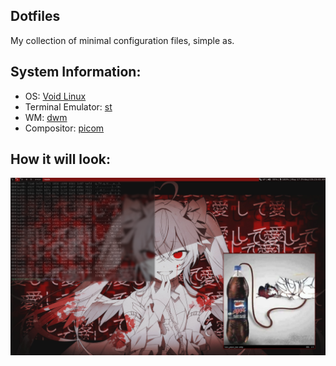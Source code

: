 ## Dotfiles
My collection of minimal configuration files, simple as.
## System Information:
* OS: [Void Linux](https://voidlinux.org/)
* Terminal Emulator: [st](https://st.suckless.org/)
* WM: [dwm](https://dwm.suckless.org/)
* Compositor: [picom](https://github.com/yshui/picom)
## How it will look:
![img](Screenshot_2024-05-17_05-23-45.png)
